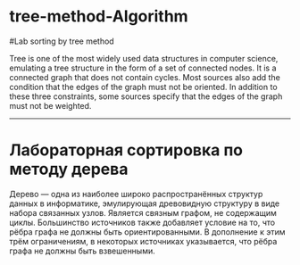 # tree-method-Algorithm
#Lab sorting by tree method

Tree is one of the most widely used data structures in computer science, emulating a tree structure in the form of a set of connected nodes. It is a connected graph that does not contain cycles. Most sources also add the condition that the edges of the graph must not be oriented. In addition to these three constraints, some sources specify that the edges of the graph must not be weighted.
______________________________________________________________________________________________________________________________________________________________________________________________________________________________________________________________________________

# Лабораторная сортировка по методу дерева

Дерево — одна из наиболее широко распространённых структур данных в информатике, эмулирующая древовидную структуру в виде набора связанных узлов. Является связным графом, не содержащим циклы. Большинство источников также добавляет условие на то, что рёбра графа не должны быть ориентированными. В дополнение к этим трём ограничениям, в некоторых источниках указывается, что рёбра графа не должны быть взвешенными.
